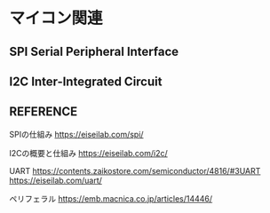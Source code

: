# マイコン関連



## SPI Serial Peripheral Interface



## I2C Inter-Integrated Circuit




## REFERENCE
SPIの仕組み
https://eiseilab.com/spi/


I2Cの概要と仕組み
https://eiseilab.com/i2c/


UART
https://contents.zaikostore.com/semiconductor/4816/#3UART
https://eiseilab.com/uart/


ペリフェラル
https://emb.macnica.co.jp/articles/14446/